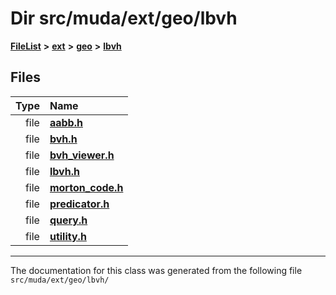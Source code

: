 

# Dir src/muda/ext/geo/lbvh



[**FileList**](files.md) **>** [**ext**](dir_dee31a662aa40cb7fc08cb07824f4a9a.md) **>** [**geo**](dir_e05e4ae50bce28830f3a7b1d7f2eeff2.md) **>** [**lbvh**](dir_f585754cebe27fbe41288242344b0f7f.md)












## Files

| Type | Name |
| ---: | :--- |
| file | [**aabb.h**](aabb_8h.md) <br> |
| file | [**bvh.h**](bvh_8h.md) <br> |
| file | [**bvh\_viewer.h**](bvh__viewer_8h.md) <br> |
| file | [**lbvh.h**](lbvh_2lbvh_8h.md) <br> |
| file | [**morton\_code.h**](morton__code_8h.md) <br> |
| file | [**predicator.h**](predicator_8h.md) <br> |
| file | [**query.h**](query_8h.md) <br> |
| file | [**utility.h**](utility_8h.md) <br> |



























































------------------------------
The documentation for this class was generated from the following file `src/muda/ext/geo/lbvh/`

